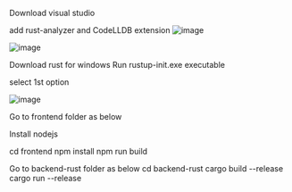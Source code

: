Download visual studio

add rust-analyzer and CodeLLDB extension
![image](https://github.com/VAMU113/test/assets/149748101/8592645c-1f1e-416c-aee1-86d7edeb592d)

![image](https://github.com/VAMU113/test/assets/149748101/6e2ec649-39f0-4bdb-af1c-bdf48763904d)


Download rust for windows
Run rustup-init.exe executable 

select 1st option

![image](https://github.com/VAMU113/test/assets/149748101/5004602a-3e96-41cb-8e83-810b1cea5061)

Go to frontend folder as below

Install nodejs

cd frontend
npm install
npm run build


Go to backend-rust folder as below
cd backend-rust
cargo build --release
cargo run --release

